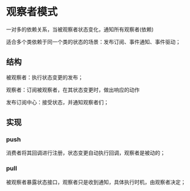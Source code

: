 # 观察者模式

一对多的依赖关系，当被观察者状态变化，通知所有观察者(依赖)

适合多个类依赖于同一个类的状态的场景：发布订阅、事件通知、事件驱动；

## 结构
被观察者：执行状态变更的发布；

观察者：订阅被观察者，在其状态变更时，做出响应的动作

发布订阅中心：接受状态，并通知观察者们；


## 实现
### push
消费者将其回调进行注册，状态变更自动执行回调，观察者是被动的；


### pull
被观察者暴露状态接口，观察者只是收到通知，具体执行时机，由观察者决定；

